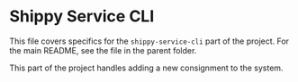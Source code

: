 # Shippy Service CLI

This file covers specifics for the `shippy-service-cli` part of the project. For the main README, see the file in the parent folder.

This part of the project handles adding a new consignment to the system.
